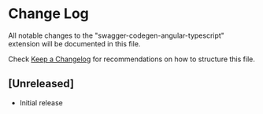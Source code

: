 # Change Log

All notable changes to the "swagger-codegen-angular-typescript" extension will be documented in this file.

Check [Keep a Changelog](http://keepachangelog.com/) for recommendations on how to structure this file.

## [Unreleased]

- Initial release